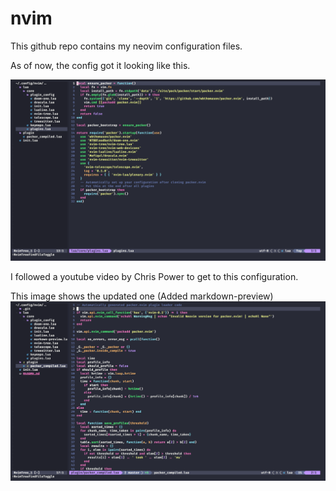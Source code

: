 # nvim

This github repo contains my neovim configuration files.

As of now, the config got it looking like this.


![Image](nvim-setup.png)

I followed a youtube video by Chris Power to get to this configuration.

This image shows the updated one (Added markdown-preview)
![Another image](nvim-setup2.png)
